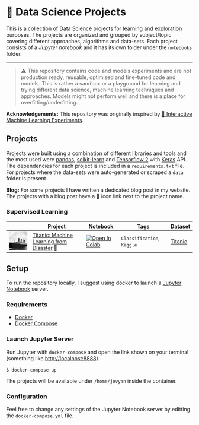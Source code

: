 # :rocket: Data Science Projects

This is a collection of Data Science projects for learning and exploration purposes. The projects are organized and grouped by subject/topic covering different approaches, algorithms and data-sets. Each project consists of a *Jupyter notebook* and it has its own folder under the `notebooks` folder.

---

> :warning: This repository contains code and models experiments and are not production ready, reusable, optimised and fine-tuned code and models. This is rather a sandbox or a playground for learning and trying different data science, machine learning techniques and approaches. Models might not perform well and there is a place for overfitting/underfitting.

**Acknowledgements:** This repository was originally inspired by [:robot: Interactive Machine Learning Experiments](https://github.com/trekhleb/machine-learning-experiments).

## Projects

Projects were built using a combination of different libraries and tools and the most used were [pandas](https://pandas.pydata.org/), [scikit-learn](https://scikit-learn.org) and [Tensorflow 2](https://www.tensorflow.org/) with [Keras](https://www.tensorflow.org/guide/keras/overview) API. The dependencies for each project is included in a `requirements.txt` file. For projects where the data-sets were auto-generated or scraped a `data` folder is present.

**Blog:** For some projects I have written a dedicated blog post in my website. The projects with a blog post have a :memo: icon link next to the project name.

### Supervised Learning

|     | Project                                      | Notebook      | Tags             | Dataset    |
| --- | -------------------------------------------- | ------------- | ---------------- | ---------- |
| ![Titanic](assets/titanic.jpg) | [Titanic: Machine Learning from Disaster](notebooks/titanic/titanic.ipynb) [:memo:](https://hmatalonga.com/blog) | [![Open In Colab](https://colab.research.google.com/assets/colab-badge.svg)](https://colab.research.google.com/github/hmatalonga/data-science-projects/blob/master/notebooks/titanic/titanic.ipynb) | `Classification`, `Kaggle` | [Titanic](https://www.kaggle.com/c/titanic/data) |

<!-- ### Unsupervised Learning

### Reinforcement Learning

### Statistics

### Exploratory Data Analysis

### Natural Language Processing

### Recommender Systems

### Others 

### Competitions -->

## Setup

To run the repository locally, I suggest using docker to launch a [Jupyter Notebook](https://jupyter.org/) server.

### Requirements

- [Docker](https://docs.docker.com/get-docker/)
- [Docker Compose](https://docs.docker.com/compose/install/)

### Launch Jupyter Server

Run Jupyter with `docker-compose` and open the link shown on your terminal (something like [http://localhost:8888](http://localhost:8888)).

```shell
$ docker-compose up
```

The projects will be available under `/home/jovyan` inside the container.

### Configuration

Feel free to change any settings of the Jupyter Notebook server by editting the `docker-compose.yml` file.
